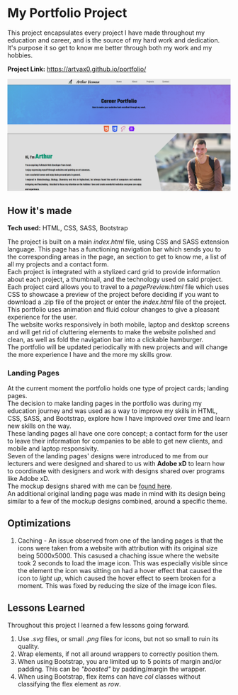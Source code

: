 # My Portfolio Project

This project encapsulates every project I have made throughout my education and career, and is the source of my hard work and dedication.  
It's purpose it so get to know me better through both my work and my hobbies.  

**Project Link:** https://artvax0.github.io/portfolio/  

![Project Thumbnail](/images/portfolioThumbnail.png)

## How it's made

**Tech used:** HTML, CSS, SASS, Bootstrap  

The project is built on a main _index.html_ file, using CSS and SASS extension language. This page has a functioning navigation bar which sends you to the corresponding areas in the page, an section to get to know me, a list of all my projects and a contact form.  
Each project is integrated with a stylized card grid to provide information about each project, a thumbnail, and the technology used on said project. Each project card allows you to travel to a _pagePreview.html_ file which uses CSS to showcase a preview of the project before deciding if you want to download a .zip file of the project or enter the _index.html_ file of the project.  
This portfolio uses animation and fluid colour changes to give a pleasant experience for the user.  
The website works responsively in both mobile, laptop and desktop screens and will get rid of cluttering elements to make the website polished and clean, as well as fold the navigation bar into a clickable hamburger.  
The portfolio will be updated periodically with new projects and will change the more experience I have and the more my skills grow.

### Landing Pages

At the current moment the portfolio holds one type of project cards; landing pages.  
The decision to make landing pages in the portfolio was during my education journey and was used as a way to improve my skills in HTML, CSS, SASS, and Bootstrap, explore how I have improved over time and learn new skills on the way.  
These landing pages all have one core concept; a contact form for the user to leave their information for companies to be able to get new clients, and mobile and laptop responsivity.  
Seven of the landing pages' designs were introduced to me from our lecturers and were designed and shared to us with **Adobe xD** to learn how to coordinate with designers and work with designs shared over programs like Adobe xD.  
The mockup designs shared with me can be [found here](https://xd.adobe.com/view/cf02fdda-8ed7-4b86-9342-08c90324af44-9a51/flow/?hints=off).  
An additional original landing page was made in mind with its design being similar to a few of the mockup designs combined, around a specific theme.  

## Optimizations

1. Caching - An issue observed from one of the landing pages is that the icons were taken from a website with attribution with its original size being 5000x5000. This casused a chaching issue where the website took 2 seconds to load the image icon. This was especially visible since the element the icon was sitting on had a hover effect that caused the icon to _light up_, which caused the hover effect to seem broken for a moment. This was fixed by reducing the size of the image icon files.

## Lessons Learned

Throughout this project I learned a few lessons going forward.

1. Use _.svg_ files, or small _.png_ files for icons, but not so small to ruin its quality.
2. Wrap elements, if not all around wrappers to correctly position them.
3. When using Bootstrap, you are limited up to 5 points of margin and/or padding. This can be _"boosted"_ by padding/margin the wrapper.
4. When using Bootstrap, flex items can have _col_ classes without classifying the flex element as _row_.
